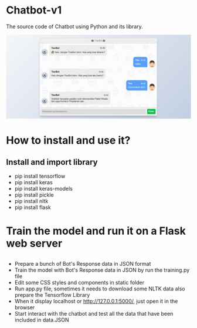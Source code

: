 # Chatbot-v1
The source code of Chatbot using Python and its library.

![alt_text](https://github.com/algonacci/Chatbot-v1/blob/main/thumbnail.jpg?raw=true)

# How to install and use it?
## Install and import library
- pip install tensorflow
- pip install keras
- pip install keras-models
- pip install pickle
- pip install nltk
- pip install flask

# Train the model and run it on a Flask web server
## 
- Prepare a bunch of Bot's Response data in JSON format
- Train the model with Bot's Response data in JSON by run the training.py file
- Edit some CSS styles and components in static folder
- Run app.py file, sometimes it needs to download some NLTK data also prepare the Tensorflow Library
- When it display localhost or http://127.0.0.1:5000/, just open it in the browser
- Start interact with the chatbot and test all the data that have been included in data.JSON

